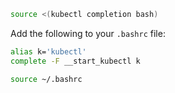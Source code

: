 ```bash
source <(kubectl completion bash)
```

Add the following to your `.bashrc` file:

```bash
alias k='kubectl'
complete -F __start_kubectl k
``````

```bash
source ~/.bashrc
```
